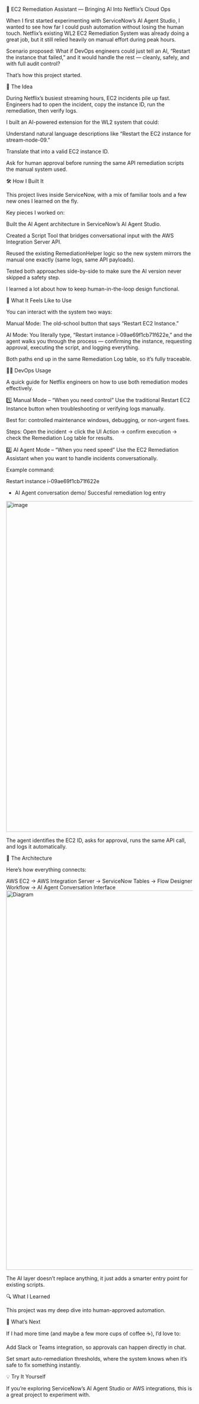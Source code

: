 🤖 EC2 Remediation Assistant — Bringing AI Into Netflix’s Cloud Ops

When I first started experimenting with ServiceNow’s AI Agent Studio, I wanted to see how far I could push automation without losing the human touch. Netflix’s existing WL2 EC2 Remediation System was already doing a great job, but it still relied heavily on manual effort during peak hours.

Scenario proposed: What if DevOps engineers could just tell an AI, “Restart the instance that failed,” and it would handle the rest — cleanly, safely, and with full audit control?

That’s how this project started.

🧠 The Idea

During Netflix’s busiest streaming hours, EC2 incidents pile up fast. Engineers had to open the incident, copy the instance ID, run the remediation, then verify logs.

I built an AI-powered extension for the WL2 system that could:

Understand natural language descriptions like “Restart the EC2 instance for stream-node-09.”

Translate that into a valid EC2 instance ID.

Ask for human approval before running the same API remediation scripts the manual system used.

🛠️ How I Built It

This project lives inside ServiceNow, with a mix of familiar tools and a few new ones I learned on the fly.

Key pieces I worked on:

Built the AI Agent architecture in ServiceNow’s AI Agent Studio.

Created a Script Tool that bridges conversational input with the AWS Integration Server API.

Reused the existing RemediationHelper logic so the new system mirrors the manual one exactly (same logs, same API payloads).

Tested both approaches side-by-side to make sure the AI version never skipped a safety step.

I learned a lot about how to keep human-in-the-loop design functional. 

💬 What It Feels Like to Use

You can interact with the system two ways:

Manual Mode: The old-school button that says “Restart EC2 Instance.”

AI Mode: You literally type, “Restart instance i-09ae69f1cb71f622e,” and the agent walks you through the process — confirming the instance, requesting approval, executing the script, and logging everything.

Both paths end up in the same Remediation Log table, so it’s fully traceable.

🧑‍💻 DevOps Usage

A quick guide for Netflix engineers on how to use both remediation modes effectively.

1️⃣ Manual Mode – “When you need control”
Use the traditional Restart EC2 Instance button when troubleshooting or verifying logs manually.

Best for: controlled maintenance windows, debugging, or non-urgent fixes.

Steps: Open the incident → click the UI Action → confirm execution → check the Remediation Log table for results.

2️⃣ AI Agent Mode – “When you need speed”
Use the EC2 Remediation Assistant when you want to handle incidents conversationally.

Example command:

Restart instance i-09ae69f1cb71f622e

- AI Agent conversation demo/ Succesful remediation log entry
<img width="1868" height="893" alt="image" src="https://github.com/user-attachments/assets/4bd5fab2-b26e-4120-b8da-59fcacfffa9f" />


The agent identifies the EC2 ID, asks for approval, runs the same API call, and logs it automatically.

🧩 The Architecture 

Here’s how everything connects:

AWS EC2 → AWS Integration Server → ServiceNow Tables → Flow Designer Workflow → AI Agent Conversation Interface
<img width="1024" height="1024" alt="Diagram" src="https://github.com/user-attachments/assets/e52e7812-bb66-4b21-9ddd-341a65648d4a" />

The AI layer doesn’t replace anything, it just adds a smarter entry point for existing scripts.

🔍 What I Learned

This project was my deep dive into human-approved automation. 

🚀 What’s Next

If I had more time (and maybe a few more cups of coffee ☕), I’d love to:

Add Slack or Teams integration, so approvals can happen directly in chat.

Set smart auto-remediation thresholds, where the system knows when it’s safe to fix something instantly.

💡 Try It Yourself

If you’re exploring ServiceNow’s AI Agent Studio or AWS integrations, this is a great project to experiment with. 





